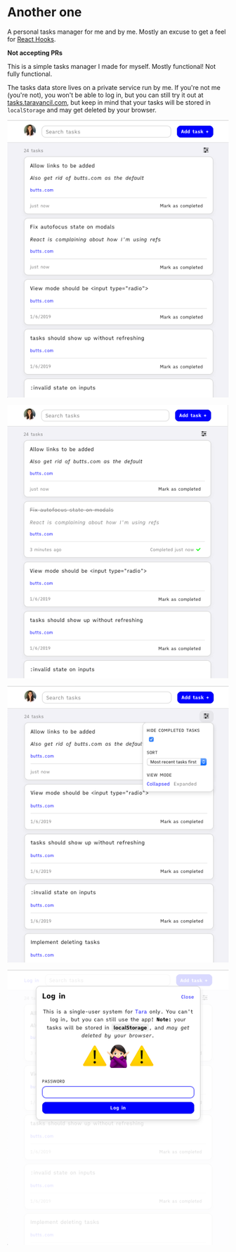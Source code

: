 # Another one

A personal tasks manager for me and by me. Mostly an excuse to get a feel for [React Hooks](https://reactjs.org/docs/hooks-intro.html).

**Not accepting PRs**

This is a simple tasks manager I made for myself. Mostly functional! Not fully functional.

The tasks data store lives on a private service run by me. If you're not me (you're not), you won't be able to log in, but you can still try it out at [tasks.taravancil.com](https://tasks.taravancil.com), but keep in mind that your tasks will be stored in `localStorage` and may get deleted by your browser.

![Main view](dist/images/another-one.png)

![Main view with completed task](dist/images/another-one2.png)

![Main view with filter controls dropdown open](dist/images/another-one3.png)

![Log in modal](dist/images/another-one4.png)
